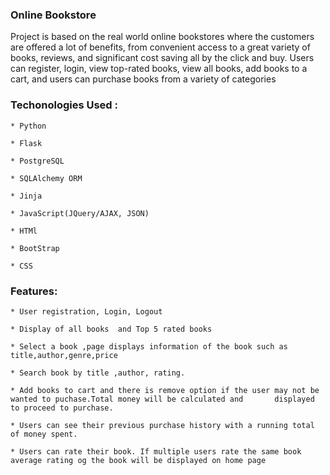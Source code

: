 ### Online Bookstore

 Project is based on the real world online bookstores where the customers are offered a lot of benefits, from convenient access to a great variety of books, reviews, and significant cost saving all by the click and buy. Users can register, login, view top-rated books, view all books, add books to a cart, and users can purchase books from a variety of categories


### Techonologies Used :

    * Python

    * Flask

    * PostgreSQL
   
    * SQLAlchemy ORM

    * Jinja

    * JavaScript(JQuery/AJAX, JSON)

    * HTMl
   
    * BootStrap
 
    * CSS


### Features:


    * User registration, Login, Logout

    * Display of all books  and Top 5 rated books

    * Select a book ,page displays information of the book such as title,author,genre,price
 
    * Search book by title ,author, rating.

    * Add books to cart and there is remove option if the user may not be wanted to puchase.Total money will be calculated and 	     displayed to proceed to purchase.

    * Users can see their previous purchase history with a running total of money spent.
 
    * Users can rate their book. If multiple users rate the same book average rating og the book will be displayed on home page    	  

 
